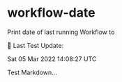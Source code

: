 # workflow-date
Print date of last running Workflow to 

🎉 Last Test Update: 
<!-- DEFAULT-TAG:START -->
Sat  05 Mar 2022  14:08:27 UTC
<!-- DEFAULT-TAG:END -->


Test Markdown...
